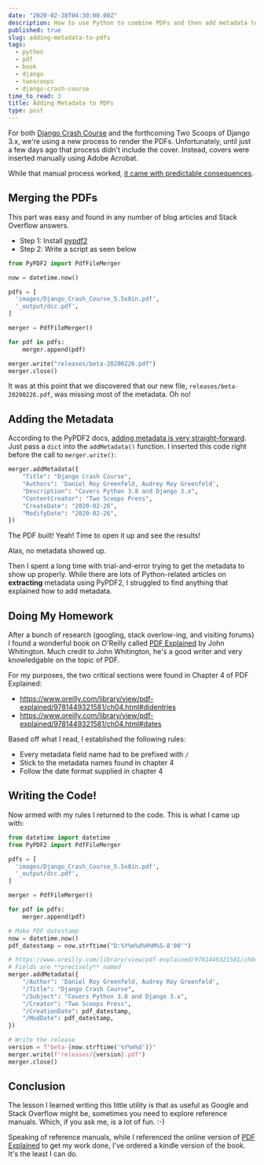 ```yaml
---
date: "2020-02-28T04:30:00.00Z"
description: How to use Python to combine PDFs and then add metadata to them.
published: true
slug: adding-metadata-to-pdfs
tags:
  - python
  - pdf
  - book  
  - django
  - twoscoops
  - django-crash-course  
time_to_read: 3
title: Adding Metadata to PDFs
type: post
---
```


For both [Django Crash Course](https://www.roygreenfeld.com/collections/two-scoops-press/products/django-crash-course) and the forthcoming Two Scoops of Django 3.x, we're using a new process to render the PDFs. Unfortunately, until just a few days ago that process didn't include the cover. Instead, covers were inserted manually using Adobe Acrobat. 

While that manual process worked, [it came with predictable consequences](https://github.com/roygreenfeld/django-crash-course/issues/132).

## Merging the PDFs

This part was easy and found in any number of blog articles and Stack Overflow answers. 

- Step 1: Install [pypdf2](https://pypi.org/project/PyPDF2/)
- Step 2: Write a script as seen below

``` python
from PyPDF2 import PdfFileMerger

now = datetime.now()

pdfs = [
  'images/Django_Crash_Course_5.5x8in.pdf',
  '_output/dcc.pdf',
]

merger = PdfFileMerger()

for pdf in pdfs:
    merger.append(pdf)

merger.write("releases/beta-20200226.pdf")
merger.close()    
```

It was at this point that we discovered that our new file, `releases/beta-20200226.pdf`, was missing most of the metadata. Oh no!

## Adding the Metadata

According to the PyPDF2 docs, [adding metadata is very straight-forward](https://pythonhosted.org/PyPDF2/PdfFileMerger.html#PyPDF2.PdfFileMerger.addMetadata). Just pass a `dict` into the `addMetadata()` function. I inserted this code right before the call to `merger.write()`:

```python
merger.addMetadata({
    "Title": "Django Crash Course",  
    "Authors": 'Daniel Roy Greenfeld, Audrey Roy Greenfeld',
    "Description": "Covers Python 3.8 and Django 3.x",
    "ContentCreator": "Two Scoops Press",
    "CreateDate": "2020-02-26",
    "ModifyDate": "2020-02-26",
})
```

The PDF built! Yeah! Time to open it up and see the results!

Alas, no metadata showed up.

Then I spent a long time with trial-and-error trying to get the metadata to show up properly. While there are lots of Python-related articles on **extracting** metadata using PyPDF2, I struggled to find anything that explained how to add metadata.  

## Doing My Homework

After a bunch of research (googling, stack overlow-ing, and visiting forums) I found a wonderful book on O'Reilly called [PDF Explained](https://www.oreilly.com/library/view/pdf-explained/9781449321581/) by John Whitington. Much credit to John Whitington, he's a good writer and very knowledgable on the topic of PDF. 

For my purposes, the two critical sections were found in Chapter 4 of PDF Explained:

- https://www.oreilly.com/library/view/pdf-explained/9781449321581/ch04.html#didentries
- https://www.oreilly.com/library/view/pdf-explained/9781449321581/ch04.html#dates

Based off what I read, I established the following rules:

- Every metadata field name had to be prefixed with `/`
- Stick to the metadata names found in chapter 4 
- Follow the date format supplied in chapter 4

## Writing the Code!

Now armed with my rules I returned to the code. This is what I came up with:

```python
from datetime import datetime
from PyPDF2 import PdfFileMerger

pdfs = [
  'images/Django_Crash_Course_5.5x8in.pdf',
  '_output/dcc.pdf',
]

merger = PdfFileMerger()

for pdf in pdfs:
    merger.append(pdf)

# Make PDF datestamp
now = datetime.now()
pdf_datestamp = now.strftime("D:%Y%m%d%H%M%S-8'00'")

# https://www.oreilly.com/library/view/pdf-explained/9781449321581/ch04.html#didentries
# Fields are **precisely** named
merger.addMetadata({
    "/Author": 'Daniel Roy Greenfeld, Audrey Roy Greenfeld',
    "/Title": "Django Crash Course",
    "/Subject": "Covers Python 3.8 and Django 3.x",
    "/Creator": "Two Scoops Press",
    "/CreationDate": pdf_datestamp,
    "/ModDate": pdf_datestamp,
})

# Write the release
version = f"beta-{now.strftime('%Y%m%d')}"
merger.write(f"releases/{version}.pdf")
merger.close()
```

## Conclusion

The lesson I learned writing this little utility is that as useful as Google and Stack Overflow might be, sometimes you need to explore reference manuals. Which, if you ask me, is a lot of fun. :-)

Speaking of reference manuals, while I referenced the online version of [PDF Explained](https://www.amazon.com/dp/B006H4DAE6/?tag=mlinar-20) to get my work done, I've ordered a kindle version of the book. It's the least I can do.